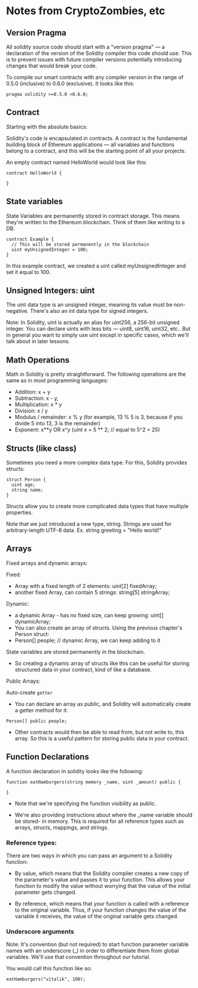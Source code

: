 # Notes from CryptoZombies, etc

## Version Pragma

All solidity source code should start with a "version pragma" — a declaration of the version of the Solidity compiler this code should use. This is to prevent issues with future compiler versions potentially introducing changes that would break your code.

To compile our smart contracts with any compiler version in the range of 0.5.0 (inclusive) to 0.6.0 (exclusive). It looks like this:

```solidity
pragma solidity >=0.5.0 <0.6.0;
```

## Contract

Starting with the absolute basics:

Solidity's code is encapsulated in contracts. A contract is the fundamental building block of Ethereum applications — all variables and functions belong to a contract, and this will be the starting point of all your projects.

An empty contract named HelloWorld would look like this:

```solidity
contract HelloWorld {

}
```

## State variables

State Variables are permanently stored in contract storage. This means they're written to the Ethereum blockchain. Think of them like writing to a DB.

```solidity
contract Example {
  // This will be stored permanently in the blockchain
  uint myUnsignedInteger = 100;
}
```

In this example contract, we created a uint called myUnsignedInteger and set it equal to 100.

## Unsigned Integers: uint

The uint data type is an unsigned integer, meaning its value must be non-negative. There's also an int data type for signed integers.

Note: In Solidity, uint is actually an alias for uint256, a 256-bit unsigned integer. You can declare uints with less bits — uint8, uint16, uint32, etc.. But in general you want to simply use uint except in specific cases, which we'll talk about in later lessons.

## Math Operations

Math in Solidity is pretty straightforward. The following operations are the same as in most programming languages:

- Addition: x + y
- Subtraction: x - y,
- Multiplication: x \* y
- Division: x / y
- Modulus / remainder: x % y (for example, 13 % 5 is 3, because if you divide 5 into 13, 3 is the remainder)
- Exponent: x**y OR x^y (uint x = 5 ** 2; // equal to 5^2 = 25)

## Structs (like class)

Sometimes you need a more complex data type. For this, Solidity provides structs:

```solidity
struct Person {
  uint age;
  string name;
}
```

Structs allow you to create more complicated data types that have multiple properties.

Note that we just introduced a new type, string. Strings are used for arbitrary-length UTF-8 data. Ex. string greeting = "Hello world!"

## Arrays

Fixed arrays and dynamic arrays:

Fixed:

- Array with a fixed length of 2 elements:
  uint[2] fixedArray;
- another fixed Array, can contain 5 strings:
  string[5] stringArray;

Dynamic:

- a dynamic Array - has no fixed size, can keep growing:
  uint[] dynamicArray;
- You can also create an array of structs. Using the previous chapter's Person struct:
- Person[] people; // dynamic Array, we can keep adding to it

State variables are stored permanently in the blockchain.

- So creating a dynamic array of structs like this can be useful for storing structured data in your contract, kind of like a database.

Public Arrays:

Auto-create `getter`

- You can declare an array as public, and Solidity will automatically create a getter method for it.

```solidity
Person[] public people;
```

- Other contracts would then be able to read from, but not write to, this array. So this is a useful pattern for storing public data in your contract.

## Function Declarations

A function declaration in solidity looks like the following:

```solidity
function eatHamburgers(string memory _name, uint _amount) public {

}
```

- Note that we're specifying the function visibility as public.

- We're also providing instructions about where the \_name variable should be stored- in memory. This is required for all reference types such as arrays, structs, mappings, and strings.

### Reference types:

There are two ways in which you can pass an argument to a Solidity function:

- By value, which means that the Solidity compiler creates a new copy of the parameter's value and passes it to your function. This allows your function to modify the value without worrying that the value of the initial parameter gets changed.

- By reference, which means that your function is called with a reference to the original variable. Thus, if your function changes the value of the variable it receives, the value of the original variable gets changed.

### Underscore arguments

Note: It's convention (but not required) to start function parameter variable names with an underscore (\_) in order to differentiate them from global variables. We'll use that convention throughout our tutorial.

You would call this function like so:

```solidity
eatHamburgers("vitalik", 100);
```
